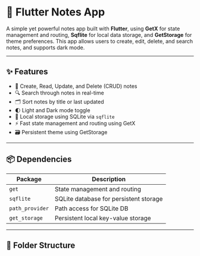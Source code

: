 # 📝 Flutter Notes App

A simple yet powerful notes app built with **Flutter**, using **GetX** for state management and routing, **Sqflite** for local data storage, and **GetStorage** for theme preferences. This app allows users to create, edit, delete, and search notes, and supports dark mode.

---

## ✨ Features

- 📒 Create, Read, Update, and Delete (CRUD) notes
- 🔍 Search through notes in real-time
- 🗂️ Sort notes by title or last updated
- 🌓 Light and Dark mode toggle
- 💾 Local storage using SQLite via `sqflite`
- ⚡️ Fast state management and routing using GetX
- 🗃️ Persistent theme using GetStorage

---

## 📦 Dependencies

| Package            | Description                            |
|--------------------|----------------------------------------|
| `get`              | State management and routing           |
| `sqflite`          | SQLite database for persistent storage |
| `path_provider`    | Path access for SQLite DB              |
| `get_storage`      | Persistent local key-value storage     |

---

## 📁 Folder Structure

